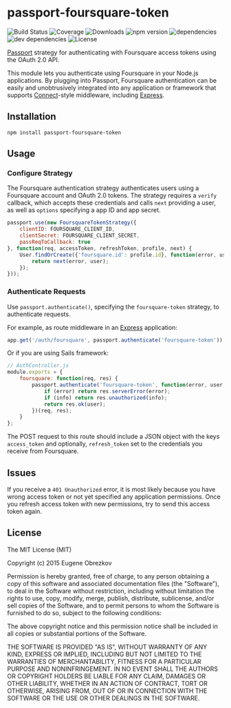 # passport-foursquare-token

![Build Status](https://img.shields.io/travis/ghaiklor/passport-foursquare-token.svg) ![Coverage](https://img.shields.io/coveralls/ghaiklor/passport-foursquare-token.svg) ![Downloads](https://img.shields.io/npm/dm/passport-foursquare-token.svg) ![npm version](https://img.shields.io/npm/v/passport-foursquare-token.svg) ![dependencies](https://img.shields.io/david/ghaiklor/passport-foursquare-token.svg) ![dev dependencies](https://img.shields.io/david/dev/ghaiklor/passport-foursquare-token.svg) ![License](https://img.shields.io/npm/l/passport-foursquare-token.svg)

[Passport](http://passportjs.org/) strategy for authenticating with Foursquare access tokens using the OAuth 2.0 API.

This module lets you authenticate using Foursquare in your Node.js applications.
By plugging into Passport, Foursquare authentication can be easily and unobtrusively integrated into any application or framework that supports [Connect](http://www.senchalabs.org/connect/)-style middleware, including [Express](http://expressjs.com/).

## Installation

```shell
npm install passport-foursquare-token
```

## Usage

### Configure Strategy

The Foursquare authentication strategy authenticates users using a Foursquare account and OAuth 2.0 tokens.
The strategy requires a `verify` callback, which accepts these credentials and calls `next` providing a user, as well as `options` specifying a app ID and app secret.

```javascript
passport.use(new FoursquareTokenStrategy({
    clientID: FOURSQUARE_CLIENT_ID,
    clientSecret: FOURSQUARE_CLIENT_SECRET,
    passReqToCallback: true
}, function(req, accessToken, refreshToken, profile, next) {
    User.findOrCreate({'foursquare.id': profile.id}, function(error, user) {
        return next(error, user);
    });
}));
```

### Authenticate Requests

Use `passport.authenticate()`, specifying the `foursquare-token` strategy, to authenticate requests.

For example, as route middleware in an [Express](http://expressjs.com/) application:

```javascript
app.get('/auth/foursquare', passport.authenticate('foursquare-token'));
```

Or if you are using Sails framework:

```javascript
// AuthController.js
module.exports = {
    foursquare: function(req, res) {
        passport.authenticate('foursquare-token', function(error, user, info) {
            if (error) return res.serverError(error);
            if (info) return res.unauthorized(info);
            return res.ok(user);
        })(req, res);
    }
};
```

The POST request to this route should include a JSON object with the keys `access_token` and optionally, `refresh_token` set to the credentials you receive from Foursquare.

## Issues

If you receive a `401 Unauthorized` error, it is most likely because you have wrong access token or not yet specified any application permissions.
Once you refresh access token with new permissions, try to send this access token again.

## License

The MIT License (MIT)

Copyright (c) 2015 Eugene Obrezkov

Permission is hereby granted, free of charge, to any person obtaining a copy
of this software and associated documentation files (the "Software"), to deal
in the Software without restriction, including without limitation the rights
to use, copy, modify, merge, publish, distribute, sublicense, and/or sell
copies of the Software, and to permit persons to whom the Software is
furnished to do so, subject to the following conditions:

The above copyright notice and this permission notice shall be included in all
copies or substantial portions of the Software.

THE SOFTWARE IS PROVIDED "AS IS", WITHOUT WARRANTY OF ANY KIND, EXPRESS OR
IMPLIED, INCLUDING BUT NOT LIMITED TO THE WARRANTIES OF MERCHANTABILITY,
FITNESS FOR A PARTICULAR PURPOSE AND NONINFRINGEMENT. IN NO EVENT SHALL THE
AUTHORS OR COPYRIGHT HOLDERS BE LIABLE FOR ANY CLAIM, DAMAGES OR OTHER
LIABILITY, WHETHER IN AN ACTION OF CONTRACT, TORT OR OTHERWISE, ARISING FROM,
OUT OF OR IN CONNECTION WITH THE SOFTWARE OR THE USE OR OTHER DEALINGS IN THE
SOFTWARE.
